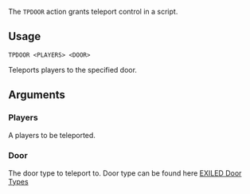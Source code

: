The `TPDOOR` action grants teleport control in a script.

## Usage
```
TPDOOR <PLAYERS> <DOOR>
```
Teleports players to the specified door.

## Arguments
### Players
A players to be teleported. 

### Door
The door type to teleport to. Door type can be found here [EXILED Door Types](https://exiled-team.github.io/Web/docs/Resources/Intro/#doortype)